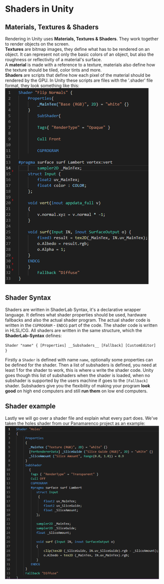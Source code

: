 # Shaders in Unity
## Materials, Textures & Shaders
Rendering in Unity uses <b>Materials, Textures & Shaders</b>. They work together to render objects on the screen.  
<b>Textures</b> are bitmap images, they define what has to be rendered on an object. It can represent not only the basic colors of an object, but also the roughness or reflectivity of a material's surface.  
A <b>material</b> is made with a reference to a texture, materials also define how the texture should be tiled, color tints and more.  
<b>Shaders</b> are scripts that define how each pixel of the material should be rendered by the GPU. In Unity these scripts are files with the '.shader' file format, they look something like this:  
![Example Shader](https://github.com/RobbeVermeire/BachelorClass2018/blob/master/Images/ShaderExample.png)

## Shader Syntax
Shaders are written in ShaderLab Syntax, it's a declarative wrapper language. It defines what shader properties should be used, hardware fallbacks and also the actual shader program. The actual shader code is written in the `CGPROGRAM` - `ENDCG` part of the code. The shader code is written in HLSL/CG.
All shaders are written in the same structure, which the <b>ShaderLab-Syntax</b> defines:  

`Shader "name" { [Properties] __Subshaders__ [Fallback] [CustomEditor] }`  

Firstly a `Shader` is defined with name `name`, optionally some properties can be defined for the shader. Then a list of subshaders is defined, you need at least 1 for the shader to work, this is where u write the shader code. Unity goes though this list of subshaders when the shader is loaded, when no subshader is supported by the users machine if goes to the `[Fallback]` shader. Subshaders give you the flexibility of making your program <b>look good</b> on high end computers and still <b>run them</b> on low end computers.

## Shader example
Lastly we will go over a shader file and explain what every part does. We've taken the holes shader from our Panamarenco project as an example:  
![Example Shader](https://github.com/RobbeVermeire/BachelorClass2018/blob/master/Images/HolesShader.png)


